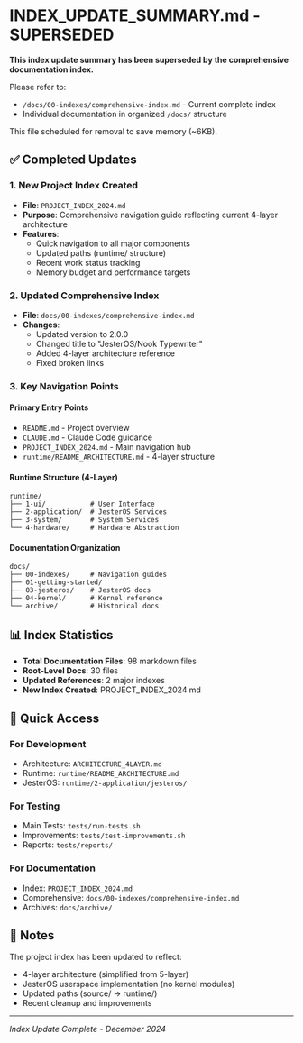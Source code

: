 # INDEX_UPDATE_SUMMARY.md - SUPERSEDED

**This index update summary has been superseded by the comprehensive documentation index.**

Please refer to:
- `/docs/00-indexes/comprehensive-index.md` - Current complete index
- Individual documentation in organized `/docs/` structure

This file scheduled for removal to save memory (~6KB).

## ✅ Completed Updates

### 1. **New Project Index Created**
- **File**: `PROJECT_INDEX_2024.md`
- **Purpose**: Comprehensive navigation guide reflecting current 4-layer architecture
- **Features**:
  - Quick navigation to all major components
  - Updated paths (runtime/ structure)
  - Recent work status tracking
  - Memory budget and performance targets

### 2. **Updated Comprehensive Index**
- **File**: `docs/00-indexes/comprehensive-index.md`
- **Changes**:
  - Updated version to 2.0.0
  - Changed title to "JesterOS/Nook Typewriter"
  - Added 4-layer architecture reference
  - Fixed broken links

### 3. **Key Navigation Points**

#### Primary Entry Points
- `README.md` - Project overview
- `CLAUDE.md` - Claude Code guidance
- `PROJECT_INDEX_2024.md` - Main navigation hub
- `runtime/README_ARCHITECTURE.md` - 4-layer structure

#### Runtime Structure (4-Layer)
```
runtime/
├── 1-ui/           # User Interface
├── 2-application/  # JesterOS Services
├── 3-system/       # System Services
└── 4-hardware/     # Hardware Abstraction
```

#### Documentation Organization
```
docs/
├── 00-indexes/     # Navigation guides
├── 01-getting-started/
├── 03-jesteros/    # JesterOS docs
├── 04-kernel/      # Kernel reference
└── archive/        # Historical docs
```

## 📊 Index Statistics

- **Total Documentation Files**: 98 markdown files
- **Root-Level Docs**: 30 files
- **Updated References**: 2 major indexes
- **New Index Created**: PROJECT_INDEX_2024.md

## 🎯 Quick Access

### For Development
- Architecture: `ARCHITECTURE_4LAYER.md`
- Runtime: `runtime/README_ARCHITECTURE.md`
- JesterOS: `runtime/2-application/jesteros/`

### For Testing
- Main Tests: `tests/run-tests.sh`
- Improvements: `tests/test-improvements.sh`
- Reports: `tests/reports/`

### For Documentation
- Index: `PROJECT_INDEX_2024.md`
- Comprehensive: `docs/00-indexes/comprehensive-index.md`
- Archives: `docs/archive/`

## 📝 Notes

The project index has been updated to reflect:
- 4-layer architecture (simplified from 5-layer)
- JesterOS userspace implementation (no kernel modules)
- Updated paths (source/ → runtime/)
- Recent cleanup and improvements

---

*Index Update Complete - December 2024*